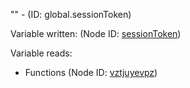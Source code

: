 "" - (ID: global.sessionToken)

Variable written:
 (Node ID: [sessionToken](../nodes/sessionToken.md))

Variable reads:
* Functions (Node ID: [vztjuyevpz](../nodes/vztjuyevpz.md))
